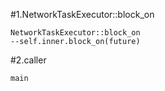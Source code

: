 #1.NetworkTaskExecutor::block_on

```
NetworkTaskExecutor::block_on
--self.inner.block_on(future)
```

#2.caller

```
main
```